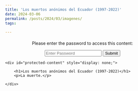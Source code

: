 ```yaml
---
title: 'Los muertos anónimos del Ecuador (1997-2022)'
date: 2024-03-06
permalink: /posts/2024/03/imagenes/
tags:
 
---
```


<div style="text-align: justify;">
    <div id="password-container" style="text-align: center; margin-top: 20px;">
        <p>Please enter the password to access this content:</p>
        <input type="password" id="password" placeholder="Enter Password">
        <button onclick="checkPassword()">Submit</button>
        <p id="error-message" style="color: red;"></p>
    </div>

    <div id="protected-content" style="display: none;">

        <h1>Los muertos anónimos del Ecuador (1997-2022)</h1>
        <p>La muerte.</p>

    </div>

</div>

<script>
    function checkPassword() {
        const enteredPassword = document.getElementById('password').value;
        const correctPassword = 'yourpassword'; // Replace 'yourpassword' with the actual password

        if (enteredPassword === correctPassword) {
            document.getElementById('password-container').style.display = 'none';
            document.getElementById('protected-content').style.display = 'block';
        } else {
            document.getElementById('error-message').innerText = 'Incorrect password. Please try again.';
        }
    }
</script>
